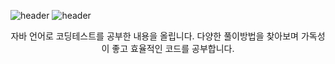 ![header](https://capsule-render.vercel.app/api?type=wave&color=auto&height=300&section=header&text=capsule%20render&fontSize=90&text=Practice&fontAlign=50)
![header](https://capsule-render.vercel.app/api?type=wave&color=auto&height=300&section=header&text=capsule%20render&fontSize=90)
 <div align=center>
   자바 언어로 코딩테스트를 공부한 내용을 올립니다.
   다양한 풀이방법을 찾아보며 가독성이 좋고 효율적인 코드를 공부합니다.
 </div>
